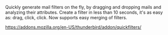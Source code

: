 Quickly generate mail filters on the fly, by dragging and dropping mails and analyzing their attributes. Create a filter in less than 10 seconds, it's as easy as: drag, click, click.
Now supports easy merging of filters.

https://addons.mozilla.org/en-US/thunderbird/addon/quickfilters/